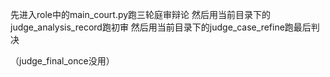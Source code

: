 先进入role中的main_court.py跑三轮庭审辩论
然后用当前目录下的judge_analysis_record跑初审
然后用当前目录下的judge_case_refine跑最后判决

（judge_final_once没用）